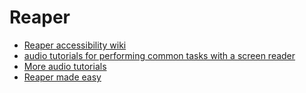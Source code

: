 
# Reaper

- [Reaper accessibility wiki](https://reaperaccessibility.com/index.php/Main_Page)
- [audio tutorials for performing common tasks with a screen reader](https://nextcloud.danielwproductions.com/index.php/s/aLPkZka2Yk2Pk9H)
- [More audio tutorials](https://nextcloud.danielwproductions.com/index.php/s/BwcC2mdPPtNjfiz)
- [Reaper made easy](http://www.theglobalvoice.info/reaper/)
